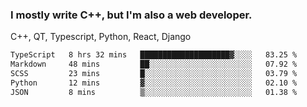<h3>I mostly write C++, but I'm also a web developer.</h3>
<p>C++, QT, Typescript, Python, React, Django</p>

<!--START_SECTION:waka-->

```txt
TypeScript   8 hrs 32 mins   ████████████████████▓░░░░   83.25 %
Markdown     48 mins         ██░░░░░░░░░░░░░░░░░░░░░░░   07.92 %
SCSS         23 mins         █░░░░░░░░░░░░░░░░░░░░░░░░   03.79 %
Python       12 mins         ▓░░░░░░░░░░░░░░░░░░░░░░░░   02.10 %
JSON         8 mins          ▒░░░░░░░░░░░░░░░░░░░░░░░░   01.38 %
```

<!--END_SECTION:waka-->
